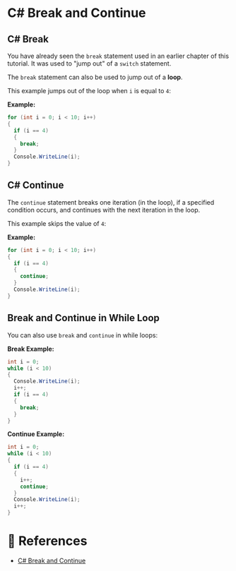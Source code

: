 # C# Break and Continue

## C# Break

You have already seen the `break` statement used in an earlier chapter of this tutorial. It was used to "jump out" of a `switch` statement.

The `break` statement can also be used to jump out of a **loop**.

This example jumps out of the loop when `i` is equal to `4`:

**Example:**

```cs
for (int i = 0; i < 10; i++)
{
  if (i == 4)
  {
    break;
  }
  Console.WriteLine(i);
}
```

## C# Continue

The `continue` statement breaks one iteration (in the loop), if a specified condition occurs, and continues with the next iteration in the loop.

This example skips the value of `4`:

**Example:**

```cs
for (int i = 0; i < 10; i++)
{
  if (i == 4)
  {
    continue;
  }
  Console.WriteLine(i);
}
```

## Break and Continue in While Loop

You can also use `break` and `continue` in while loops:

**Break Example:**

```cs
int i = 0;
while (i < 10)
{
  Console.WriteLine(i);
  i++;
  if (i == 4)
  {
    break;
  }
}
```

**Continue Example:**

```cs
int i = 0;
while (i < 10)
{
  if (i == 4)
  {
    i++;
    continue;
  }
  Console.WriteLine(i);
  i++;
}
```

# 📜 References

- [C# Break and Continue](https://www.w3schools.com/cs/cs_break.php)
